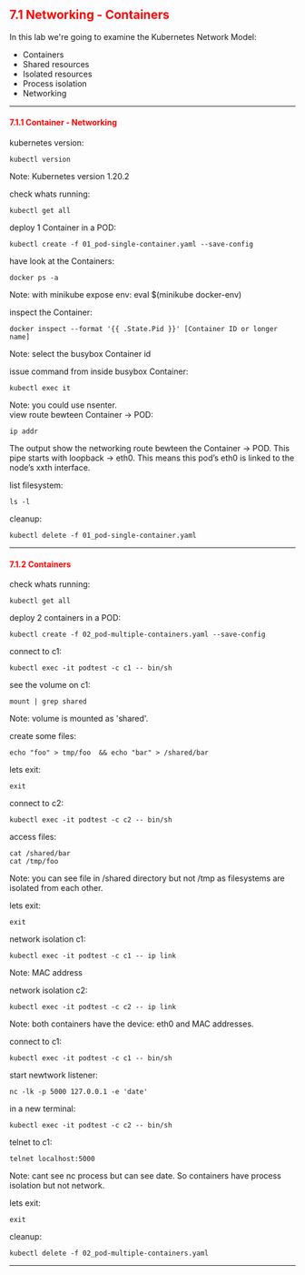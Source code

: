 ## <font color='red'> 7.1 Networking - Containers </font>

In this lab we're going to examine the Kubernetes Network Model:
* Containers
* Shared resources
* Isolated resources
* Process isolation
* Networking

---

#### <font color='red'> 7.1.1 Container - Networking </font>
kubernetes version:
```
kubectl version
```
Note: Kubernetes version 1.20.2  

check whats running:
```
kubectl get all
```
deploy 1 Container in a POD:
```
kubectl create -f 01_pod-single-container.yaml --save-config
```
have look at the Containers:
```
docker ps -a
```
Note: with minikube expose env: eval $(minikube docker-env)  

inspect the Container:
```
docker inspect --format '{{ .State.Pid }}' [Container ID or longer name]
```
Note: select the busybox Container id

issue command from inside busybox Container:
```
kubectl exec it 
```
Note: you could use nsenter.  
view route bewteen Container -> POD:
```
ip addr
```
The output show the networking route bewteen the Container -> POD. This pipe starts with loopback -> eth0.
This means this pod’s eth0 is linked to the node’s xxth interface.  

list filesystem:
```
ls -l
```

cleanup:
```
kubectl delete -f 01_pod-single-container.yaml
```

---

#### <font color='red'> 7.1.2 Containers </font>
check whats running:
```
kubectl get all
```
deploy 2 containers in a POD:
```
kubectl create -f 02_pod-multiple-containers.yaml --save-config
```
connect to c1:
```
kubectl exec -it podtest -c c1 -- bin/sh
```
see the volume on c1:
```
mount | grep shared
```
Note: volume is mounted as 'shared'.  

create some files:
```
echo "foo" > tmp/foo  && echo "bar" > /shared/bar
```
lets exit:
```
exit
```
connect to c2:
```
kubectl exec -it podtest -c c2 -- bin/sh
```
access files:
```
cat /shared/bar
cat /tmp/foo
```
Note: you can see file in /shared directory but not /tmp as filesystems are isolated from each other.  

lets exit:
```
exit
```
network isolation c1:
```
kubectl exec -it podtest -c c1 -- ip link
```
Note: MAC address  

network isolation c2:
```
kubectl exec -it podtest -c c2 -- ip link
```
Note: both containers have the device: eth0 and MAC addresses.  

connect to c1:
```
kubectl exec -it podtest -c c1 -- bin/sh
```
start newtwork listener:
```
nc -lk -p 5000 127.0.0.1 -e 'date'
```
in a new terminal:
```
kubectl exec -it podtest -c c2 -- bin/sh
```
telnet to c1:
```
telnet localhost:5000
```
Note: cant see nc process but can see date.  So containers have process isolation but not network.

lets exit:
```
exit
```
cleanup:
```
kubectl delete -f 02_pod-multiple-containers.yaml
```

---